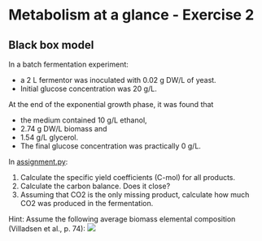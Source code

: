 # Metabolism at a glance - Exercise 2
## Black box model

In a batch fermentation experiment:

* a 2 L fermentor was inoculated with 0.02 g DW/L of yeast.
* Initial glucose concentration was 20 g/L.

At the end of the exponential growth phase, it was found that 

* the medium contained 10 g/L ethanol,
* 2.74 g DW/L biomass and
* 1.54 g/L glycerol. 
* The final glucose concentration was practically 0 g/L.

In [assignment.py](https://github.com/27410/metabolism-at-a-glance-yields/blob/master/assignment.py):
1. Calculate the specific yield coefficients (C-mol) for all products. 
2. Calculate the carbon balance. Does it close?
3. Assuming that CO2 is the only missing product, calculate how much CO2 was produced in the fermentation.

Hint: Assume the following average biomass elemental composition (Villadsen et al., p. 74):
<img src="https://render.githubusercontent.com/render/math?math=CH_{1.8}O_{0.5}N_{0.2}">

